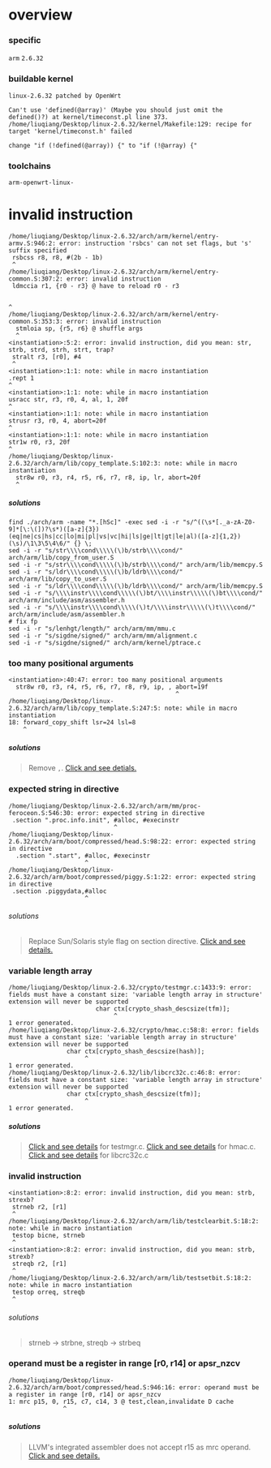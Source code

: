 # overview 

### specific
`arm`
`2.6.32`

### buildable kernel
`linux-2.6.32 patched by OpenWrt`

```text
Can't use 'defined(@array)' (Maybe you should just omit the defined()?) at kernel/timeconst.pl line 373.
/home/liuqiang/Desktop/linux-2.6.32/kernel/Makefile:129: recipe for target 'kernel/timeconst.h' failed

change "if (!defined(@array)) {" to "if (!@array) {"
```

### toolchains
`arm-openwrt-linux-`
# invalid instruction

```text
/home/liuqiang/Desktop/linux-2.6.32/arch/arm/kernel/entry-armv.S:946:2: error: instruction 'rsbcs' can not set flags, but 's' suffix specified
 rsbcss r8, r8, #(2b - 1b)
 ^
/home/liuqiang/Desktop/linux-2.6.32/arch/arm/kernel/entry-common.S:307:2: error: invalid instruction
 ldmccia r1, {r0 - r3} @ have to reload r0 - r3
 

^
/home/liuqiang/Desktop/linux-2.6.32/arch/arm/kernel/entry-common.S:353:3: error: invalid instruction
  stmloia sp, {r5, r6} @ shuffle args
  ^
<instantiation>:5:2: error: invalid instruction, did you mean: str, strb, strd, strh, strt, trap?
 stralt r3, [r0], #4
 ^
<instantiation>:1:1: note: while in macro instantiation
.rept 1
^
<instantiation>:1:1: note: while in macro instantiation
usracc str, r3, r0, 4, al, 1, 20f
^
<instantiation>:1:1: note: while in macro instantiation
strusr r3, r0, 4, abort=20f
^
<instantiation>:1:1: note: while in macro instantiation
str1w r0, r3, 20f
^
/home/liuqiang/Desktop/linux-2.6.32/arch/arm/lib/copy_template.S:102:3: note: while in macro instantiation
  str8w r0, r3, r4, r5, r6, r7, r8, ip, lr, abort=20f
  ^
```

##### solutions
```shell script
find ./arch/arm -name "*.[hSc]" -exec sed -i -r "s/^((\s*[._a-zA-Z0-9]*[\:\(])?\s*)([a-z]{3})(eq|ne|cs|hs|cc|lo|mi|pl|vs|vc|hi|ls|ge|lt|gt|le|al)([a-z]{1,2})(\s)/\1\3\5\4\6/" {} \;
sed -i -r "s/str\\\\cond\\\\\(\)b/strb\\\\cond/" arch/arm/lib/copy_from_user.S
sed -i -r "s/str\\\\cond\\\\\(\)b/strb\\\\cond/" arch/arm/lib/memcpy.S
sed -i -r "s/ldr\\\\cond\\\\\(\)b/ldrb\\\\cond/" arch/arm/lib/copy_to_user.S
sed -i -r "s/ldr\\\\cond\\\\\(\)b/ldrb\\\\cond/" arch/arm/lib/memcpy.S
sed -i -r "s/\\\\instr\\\\cond\\\\\(\)bt/\\\\instr\\\\\(\)bt\\\\cond/" arch/arm/include/asm/assembler.h 
sed -i -r "s/\\\\instr\\\\cond\\\\\(\)t/\\\\instr\\\\\(\)t\\\\cond/" arch/arm/include/asm/assembler.h 
# fix fp
sed -i -r "s/lenhgt/length/" arch/arm/mm/mmu.c
sed -i -r "s/sigdne/signed/" arch/arm/mm/alignment.c
sed -i -r "s/sigdne/signed/" arch/arm/kernel/ptrace.c
```

###  too many positional arguments

```text
<instantiation>:40:47: error: too many positional arguments
  str8w r0, r3, r4, r5, r6, r7, r8, r9, ip, , abort=19f
                                              ^
/home/liuqiang/Desktop/linux-2.6.32/arch/arm/lib/copy_template.S:247:5: note: while in macro instantiation
18: forward_copy_shift lsr=24 lsl=8
    ^
```

##### solutions

>Remove `,`.
>[Click and see detials.](https://lkml.org/lkml/2019/1/3/545)


### expected string in directive

```text
/home/liuqiang/Desktop/linux-2.6.32/arch/arm/mm/proc-feroceon.S:546:30: error: expected string in directive
 .section ".proc.info.init", #alloc, #execinstr
                             ^
/home/liuqiang/Desktop/linux-2.6.32/arch/arm/boot/compressed/head.S:98:22: error: expected string in directive
  .section ".start", #alloc, #execinstr
                     ^
/home/liuqiang/Desktop/linux-2.6.32/arch/arm/boot/compressed/piggy.S:1:22: error: expected string in directive
 .section .piggydata,#alloc
                     ^
```

###### solutions

>Replace Sun/Solaris style flag on section directive.
>[Click and see details.](https://lkml.org/lkml/2019/10/30/807)

### variable length array 

```text
/home/liuqiang/Desktop/linux-2.6.32/crypto/testmgr.c:1433:9: error: fields must have a constant size: 'variable length array in structure' extension will never be supported
                        char ctx[crypto_shash_descsize(tfm)];
                             ^
1 error generated.
/home/liuqiang/Desktop/linux-2.6.32/crypto/hmac.c:58:8: error: fields must have a constant size: 'variable length array in structure' extension will never be supported
                char ctx[crypto_shash_descsize(hash)];
                     ^
1 error generated.
/home/liuqiang/Desktop/linux-2.6.32/lib/libcrc32c.c:46:8: error: fields must have a constant size: 'variable length array in structure' extension will never be supported
                char ctx[crypto_shash_descsize(tfm)];
                     ^
1 error generated.
```

##### solutions

>[Click and see details](https://lkml.org/lkml/2012/10/30/521) for testmgr.c.
>[Click and see details](https://lkml.org/lkml/2012/10/30/376) for hmac.c.
>[Click and see details](https://www.redhat.com/archives/dm-devel/2014-September/msg00119.html) for libcrc32c.c

### invalid instruction

```text
<instantiation>:8:2: error: invalid instruction, did you mean: strb, strexb?
 strneb r2, [r1]
 ^
/home/liuqiang/Desktop/linux-2.6.32/arch/arm/lib/testclearbit.S:18:2: note: while in macro instantiation
 testop bicne, strneb
 ^
<instantiation>:8:2: error: invalid instruction, did you mean: strb, strexb?
 streqb r2, [r1]
 ^
/home/liuqiang/Desktop/linux-2.6.32/arch/arm/lib/testsetbit.S:18:2: note: while in macro instantiation
 testop orreq, streqb
 ^
```

###### solutions
>strneb -> strbne, streqb -> strbeq

### operand must be a register in range [r0, r14] or apsr_nzcv

```text 
/home/liuqiang/Desktop/linux-2.6.32/arch/arm/boot/compressed/head.S:946:16: error: operand must be a register in range [r0, r14] or apsr_nzcv
1: mrc p15, 0, r15, c7, c14, 3 @ test,clean,invalidate D cache
               ^
```

##### solutions

>LLVM's integrated assembler does not accept r15 as mrc operand.
>[Click and see details.](https://lkml.org/lkml/2019/11/1/717)

